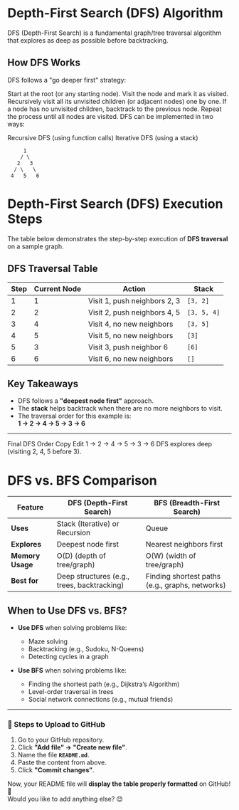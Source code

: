 # Depth-First Search (DFS) Algorithm
DFS (Depth-First Search) is a fundamental graph/tree traversal algorithm that explores as deep as possible before backtracking.

## How DFS Works

DFS follows a "go deeper first" strategy:

Start at the root (or any starting node).
Visit the node and mark it as visited.
Recursively visit all its unvisited children (or adjacent nodes) one by one.
If a node has no unvisited children, backtrack to the previous node.
Repeat the process until all nodes are visited.
DFS can be implemented in two ways:

Recursive DFS (using function calls)
Iterative DFS (using a stack)
```console
     1
    / \
   2   3
  / \   \
 4   5   6
```

# Depth-First Search (DFS) Execution Steps

The table below demonstrates the step-by-step execution of **DFS traversal** on a sample graph.

## **DFS Traversal Table**

| Step | Current Node | Action | Stack |
|------|-------------|--------|-------|
| 1    | 1           | Visit 1, push neighbors 2, 3 | `[3, 2]` |
| 2    | 2           | Visit 2, push neighbors 4, 5 | `[3, 5, 4]` |
| 3    | 4           | Visit 4, no new neighbors | `[3, 5]` |
| 4    | 5           | Visit 5, no new neighbors | `[3]` |
| 5    | 3           | Visit 3, push neighbor 6 | `[6]` |
| 6    | 6           | Visit 6, no new neighbors | `[]` |

## **Key Takeaways**
- DFS follows a **"deepest node first"** approach.
- The **stack** helps backtrack when there are no more neighbors to visit.
- The traversal order for this example is:  
  **1 → 2 → 4 → 5 → 3 → 6**

---


Final DFS Order
Copy
Edit
1 → 2 → 4 → 5 → 3 → 6
DFS explores deep (visiting 2, 4, 5 before 3).


# DFS vs. BFS Comparison

| Feature        | DFS (Depth-First Search) | BFS (Breadth-First Search) |
|---------------|----------------------|----------------------|
| **Uses** | Stack (Iterative) or Recursion | Queue |
| **Explores** | Deepest node first | Nearest neighbors first |
| **Memory Usage** | O(D) (depth of tree/graph) | O(W) (width of tree/graph) |
| **Best for** | Deep structures (e.g., trees, backtracking) | Finding shortest paths (e.g., graphs, networks) |

## **When to Use DFS vs. BFS?**
- **Use DFS** when solving problems like:
  - Maze solving
  - Backtracking (e.g., Sudoku, N-Queens)
  - Detecting cycles in a graph

- **Use BFS** when solving problems like:
  - Finding the shortest path (e.g., Dijkstra’s Algorithm)
  - Level-order traversal in trees
  - Social network connections (e.g., mutual friends)

---

### **📌 Steps to Upload to GitHub**
1. Go to your GitHub repository.
2. Click **"Add file" → "Create new file"**.
3. Name the file **`README.md`**.
4. Paste the content from above.
5. Click **"Commit changes"**.

Now, your README file will **display the table properly formatted** on GitHub! 🚀  
Would you like to add anything else? 😊
